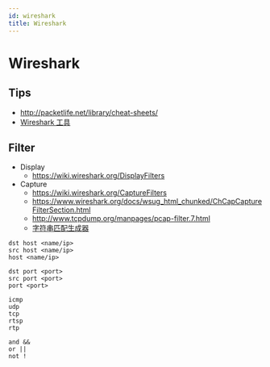 ```yaml
---
id: wireshark
title: Wireshark
---
```


# Wireshark

## Tips
* http://packetlife.net/library/cheat-sheets/
* [Wireshark 工具](https://www.wireshark.org/tools/)


## Filter
* Display
  * https://wiki.wireshark.org/DisplayFilters
* Capture
  * https://wiki.wireshark.org/CaptureFilters
  * https://www.wireshark.org/docs/wsug_html_chunked/ChCapCaptureFilterSection.html
  * http://www.tcpdump.org/manpages/pcap-filter.7.html
  * [字符串匹配生成器](https://www.wireshark.org/tools/string-cf.html)

```
dst host <name/ip>
src host <name/ip>
host <name/ip>

dst port <port>
src port <port>
port <port>

icmp
udp
tcp
rtsp
rtp

and &&
or ||
not !
```
